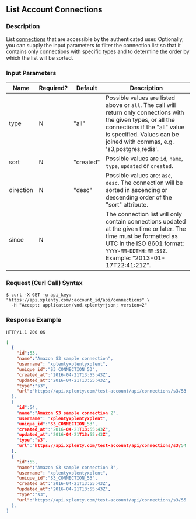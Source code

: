 ## List Account Connections

### Description
List [connections](https://github.com/xplenty/xplenty-api-doc-v2/blob/master/resources/connection.md) that are accessible by the authenticated user. 
Optionally, you can supply the input parameters to filter the connection list so that it contains only connections with specific types and to determine the order by which the list will be sorted.

### Input Parameters

|Name|Required?|Default|Description|
|----|---------|-------|-----------|
type|N|"all" |Possible values are listed above or ```all```. The call will return only connections with the given types, or all the connections if the "all" value is specified. Values can be joined with commas, e.g. 's3,postgres,redis'.
sort|N|"created"|Possible values are ```id```, ```name```, ```type```, ```updated``` or ```created```.
direction|N|"desc"|Possible values are: ```asc```, ```desc```. The connection will be sorted in ascending or descending order of the "sort" attribute.
since|N| |The connection list will only contain connections updated at the given time or later. The time must be formatted as UTC in the ISO 8601 format: ```YYYY-MM-DDTHH:MM:SSZ```. Example: “2013-01-17T22:41:21Z”.

### Request (Curl Call) Syntax
```shell
$ curl -X GET -u api_key: "https://api.xplenty.com/:account_id/api/connections" \
  -H "Accept: application/vnd.xplenty+json; version=2" 
```

### Response Example
```HTTP
HTTP/1.1 200 OK
```

```json
[
  {
    "id":53,
    "name":"Amazon S3 sample connection",
    "username": "xplentyxplentyxplent",
    "unique_id":"S3_CONNECTION_53",
    "created_at":"2016-04-21T13:55:43Z",
    "updated_at":"2016-04-21T13:55:43Z",
    "type":"s3",
    "url":"https://api.xplenty.com/test-account/api/connections/s3/53
  },
  {
    "id":54,
    "name":"Amazon S3 sample connection 2",
    "username": "xplentyxplentyxplent",
    "unique_id":"S3_CONNECTION_53",
    "created_at":"2016-04-21T13:55:43Z",
    "updated_at":"2016-04-21T13:55:43Z",
    "type":"s3",
    "url":"https://api.xplenty.com/test-account/api/connections/s3/54
  },
  {
    "id":55,
    "name":"Amazon S3 sample connection 3",
    "username": "xplentyxplentyxplent",
    "unique_id":"S3_CONNECTION_53",
    "created_at":"2016-04-21T13:55:43Z",
    "updated_at":"2016-04-21T13:55:43Z",
    "type":"s3",
    "url":"https://api.xplenty.com/test-account/api/connections/s3/55
  },
]
```
